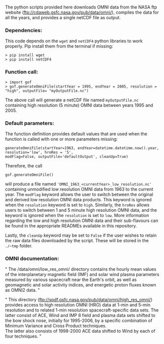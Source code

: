 The python scripts provided here downloads OMNI data from the NASA ftp website (ftp://cdaweb.gsfc.nasa.gov/pub/data/omni/), compiles the data for all the years, and provides a single netCDF file as output.

### Dependencies:

This code depends on the `wget` and `netCDF4` python libraries to work properly. Pip install them from the terminal if missing:

```
> pip install wget
> pip install netCDF4
```

### Function call:
```
> import gof
> gof.generateOmniFile(startYear = 1995, endYear = 2005, resolution = "high", outputFile= "myOutputFile.nc")
```
The above call will generate a netCDF file named ```myOutputFile.nc``` containing high resolution (5 minute) OMNI data between years 1995 and 2005.

### Default parameters:
The function definition provides default values that are used when the function is called with one or more parameters missing:
```
generateOmniFile(startYear=1963, endYear=datetime.datetime.now().year, resolution='low', hroRes = '5',
modFlag=False, outputFile='defaultOutput', cleanUp=True)
```
Therefore, the call
```
gof.generateOmniFile()
```
will produce a file named ```'OMNI_1963_<currentYear>_low_resolution.nc'``` containing unmodified low resolution OMNI data from 1963 to the current year. The ```modFlag``` keyword allows the user to switch between the original and derived low resolution OMNI data products. This keyword is ignored when the ```resolution``` keyword is set to ```high```. Similarly, the ```hroRes``` allows users to switch between 1 and 5 minute high resolution OMNI data, and the keyword is ignored when the ```resolution``` is set to ```low```. More information regarding the low and high resolution OMNI data and their sub-flavours can be found in the appropriate READMEs available in this repository.

Lastly, the ```cleanUp``` keyword may be set to ```False``` if the user wishes to retain the raw data files downloaded by the script. These will be stored in the ```./~tmp``` folder.

### OMNI documentation:

" 	The /data/omni/low_res_omni/ directory contains the hourly mean values of
	the interplanetary magnetic  field (IMF) and solar wind plasma parameters
	measured by various spacecraft near  the  Earth's  orbit,  as  well  as  
	geomagnetic and solar activity indices, and energetic proton fluxes
	known as OMNI2 data. "


 "  This directory (ftp://spdf.gsfc.nasa.gov/pub/data/omni/high_res_omni/) provides access to high resolution OMNI (HRO)
	data at 1-min and 5-min resolution and to related 1-min
	resolution spacecraft-specific data sets.  The latter consist of
	ACE, Wind and IMP 8 field and plasma data sets shifted to
	the bow shock nose, initially for 1995-2006, by a specific
	combination of Minimum Variance and Cross Product techniques.  
	The latter also consists of 1998-2000 ACE data shifted to Wind
	by each of four techniques.  "
